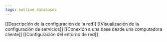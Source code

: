 ```yaml
---
tags: outline databases
---
```

[[Descripción de la configuración de la red]]
[[Visualización de la configuración de servicios]]
[[Conexión a una base desde una computadora cliente]]
[[Configuración del entorno de red]]
